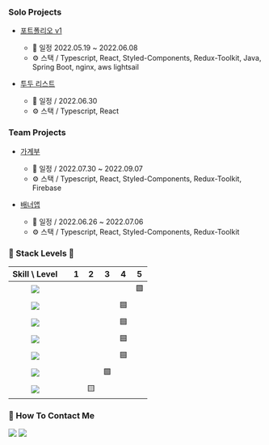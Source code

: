 ### Solo Projects
- [포트폴리오 v1](https://github.com/Doosies/portfolio/)
  - 📆 일정 2022.05.19 ~ 2022.06.08
  - ⚙️ 스택 / Typescript, React, Styled-Components, Redux-Toolkit, Java, Spring Boot, nginx, aws lightsail  

- [투두 리스트](https://github.com/Doosies/todoList-page/)
  - 📆 일정 / 2022.06.30
  - ⚙️ 스택 / Typescript, React

### Team Projects
- [가계부](https://github.com/preCrew/account_book)
  - 📆 일정 / 2022.07.30 ~ 2022.09.07  
  - ⚙️ 스택 / Typescript, React, Styled-Components, Redux-Toolkit, Firebase 
  
- [배너앱](https://github.com/preCrew/banner_create_app)
  - 📆 일정 / 2022.06.26 ~ 2022.07.06
  - ⚙️ 스택 / Typescript, React, Styled-Components, Redux-Toolkit 

### 💪 Stack Levels 💪
|Skill \ Level|| 1 | 2 | 3 | 4 | 5|
|:---:|:---:|:---:|:---:|:---:|:---:|:---:|
![](https://img.shields.io/badge/Javascript-F7DF1E?&style=style=for-the-badge&logo=Javascript&logoColor=white)||  |  |  |  | 🟪 |
![](https://img.shields.io/badge/Typescript-3178C6?&style=style=for-the-badge&logo=Typescript&logoColor=white)||  |  |  | 🟦 |  |
![](https://img.shields.io/badge/React-61DAFB?&style=style=for-the-badge&logo=React&logoColor=white)          ||  |  |  | 🟦 |  |
![](https://img.shields.io/badge/Redux-764ABC?&style=style=for-the-badge&logo=Redux&logoColor=white)          ||  |  |  | 🟦 |  |
![](https://img.shields.io/badge/Html5-E34F26?&style=style=for-the-badge&logo=Html5&logoColor=white)          ||  |  |  | 🟦 |  |
![](https://img.shields.io/badge/Css3-1572B6?&style=style=for-the-badge&logo=Css3&logoColor=white)            ||  |  | 🟩 |  |  |
![](https://img.shields.io/badge/MySQL-4479A1?&style=style=for-the-badge&logo=MySQL&logoColor=white)          ||  | 🟨 |  |  |  |

### 👀 How To Contact Me
[![](https://img.shields.io/badge/TechBlog-20C997?&style=style=for-the-badge&logo=Velog&logoColor=white)](https://velog.io/@song961003)
[![](https://img.shields.io/badge/SendMail-EA4335?&style=style=for-the-badge&logo=Gmail&logoColor=white)](mailto:song961003@gmail.com)
